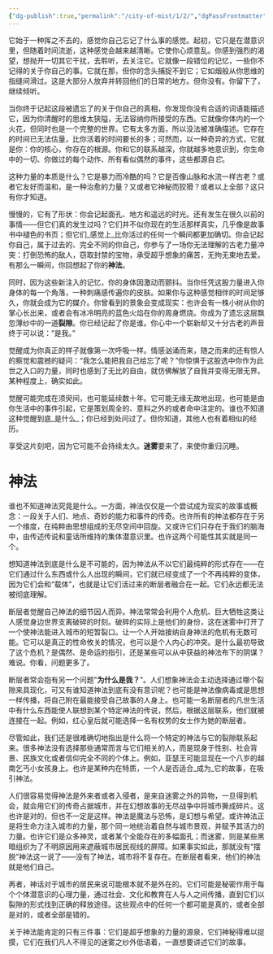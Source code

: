 ```yaml
---
{"dg-publish":true,"permalink":"/city-of-mist/1/2/","dgPassFrontmatter":true}
---
```


它始于一种挥之不去的，感觉你自己忘记了什么事的感觉。起初，它只是在潜意识里，但随着时间流逝，这种感觉会越来越清晰。它使你心烦意乱。你感到强烈的渴望，想抛开一切其它干扰，去聆听，去关注它。它就像一段错位的记忆，一些你不记得的关于你自己的事。它就在那，但你的念头捕捉不到它；它如烟般从你思维的指缝间滑过。这是大部分人放弃并转回他们的日常的地方。但你没有。你留下了，继续倾听。    

当你终于记起这段被遗忘了的关于你自己的真相，你发现你没有合适的词语能描述它，因为你清醒时的思维太狭隘，无法容纳你所接受的东西。它就像你体内的一个火花，但同时也是一个完整的世界。它有太多方面，所以没法被准确描述。它存在的时间已无法估量，比你活着的时间要长的多；可然而，以一种奇异的方式，它就是你：你的核心，你存在的根源。你和它的联系越深，你就越多地意识到，你生命中的一切、你做过的每个动作、所有看似偶然的事件，这些都源自*它*。

这种力量的本质是什么？它是暴力而冷酷的吗？它是否像山脉和水流一样古老？或者它友好而温和，是一种治愈的力量？又或者它神秘而狡猾？或者以上全部？这只有你才知道。

慢慢的，它有了形状：你会记起面孔、地方和遥远的时光。还有发生在很久以前的事情——但它们真的发生过吗？它们并不似你现在的生活那样真实，几乎像是故事书中褪色的书页；但它们_感觉上_比你活过的任何一个瞬间都更加确切。你会记起你自己，属于过去的、完全不同的你自己，你参与了一场你无法理解的古老力量冲突：打倒恐怖的敌人，窃取封禁的宝物，承受超乎想象的痛苦，无拘无束地去爱。有那么一瞬间，你回想起了你的**神法**。

同时，因为这些新注入的记忆，你的身体因激动而颤抖。当你任凭这股力量进入你身体的每一个角落，一种刺痛感传遍你的皮肤。如果你与这种感觉相伴的时间足够久，你就会成为它的媒介。你曾看到的景象会变成现实：也许会有一株小树从你的掌心长出来，或者会有冰冷明亮的蓝色火焰在你的周身燃烧。你成为了遗忘这层飘忽薄纱中的一道**裂隙**。你已经记起了你是谁。你心中一个崭新却又十分古老的声音终于可以说：“是我。”

觉醒成为你真正的样子就像第一次呼吸一样。情感汹涌而来，随之而来的还有惊人的察觉和震撼的疑问：“我怎么能把我自己给忘了呢？”你惊惧于这股选中你作为此世之入口的力量，同时也感到了无比的自由，就仿佛解放了自我并变得无限无界。某种程度上，确实如此。

觉醒可能完成在须臾间，也可能延续数十年。它可能无缘无故地出现，也可能是由你生活中的事件引起，它是策划周全的、意料之外的或者命中注定的。谁也不知道这种觉醒到底_是什么_；你已经到处问过了。但你知道，其他人也有着相似的经历。

享受这片刻吧，因为它可能不会持续太久。**迷雾**要来了，来使你重归沉睡。

# 神法

谁也不知道神法究竟是什么。一方面，神法仅仅是一个尝试成为现实的故事或概念：一段关于人们、地点、奇妙的能力和事件的传奇。也许所有的神法都存在于另一个维度，在纯粹由思想组成的无尽空间中回旋。又或许它们只存在于我们的脑海中，由传述传说和童话所维持的集体潜意识里。也许这两个可能性其实就是同一个。

想知道神法到底是什么是不可能的，因为神法从不以它们最纯粹的形式存在——在它们通过什么东西或什么人出现的瞬间，它们就已经变成了一个不再纯粹的变体，因为它们会和“载体”，也就是让它们活过来的断层者融合在一起。它们永远都无法被彻底理解。  

断层者觉醒自己神法的细节因人而异。神法常常会利用个人危机、巨大牺牲这类让人感觉身边世界支离破碎的时刻。破碎的实际上是他们的身份，这在迷雾中打开了一个使神法能进入城市的短暂裂口。让一个人开始接纳自身神法的危机有无数可能。它可以是真正的性命攸关的情况，也可以是个人内心的冲突。是什么最初导致了这个危机？是偶然、是命运的指引，还是某些可以从中获益的神法布下的阴谋？难说。你看，问题更多了。

断层者常会抱有另一个问题"**为什么是我？**"。人们想象神法会主动选择通过哪个裂隙来具现化，可又有谁知道神法到底有没有意识呢？也可能是神法像病毒或是思想一样传播，将自己附在最能接受自己故事的人身上。也可能一名断层者的凡世生活中有什么东西能使人联想到某个特定神法的传说，然后，根据这层联系，他们就被连接在一起。例如，红心皇后就可能选择一名有权势的女士作为她的断层者。

尽管如此，我们还是很难确切地指出是什么将一个特定的神法与它的裂隙联系起来。很多神法没有选择那些通常而言与它们相关的人，而是现身于性别、社会背景、民族文化或者信仰完全不同的个体上。例如，亚瑟王可能显现在一个八岁的越南乞丐小女孩身上。也许是某种内在特质，一个人是否适合_成为_它的故事，在吸引神法。

人们很容易觉得神法是外来者或者入侵者，是来自迷雾之外的异物，一旦得到机会，就会用它们的传奇占据城市，并在幻想故事的无尽战争中将城市撕成碎片。这也许是对的，但也不一定是这样。神法是魔法与恐怖，是幻想与希望。或许神法正是将生命力注入城市的力量，那个同一地统治着自然与城市景观，并赋予其活力的力量。也许它们是众多神灵，或者某个全能存在的多幅面孔；而迷雾，则是某些黑暗组织为了不明原因用来遮蔽城市居民视线的屏障。如果事实如此，那就没有“摆脱”神法这一说了——没有了神法，城市将不复存在。在断层者看来，他们的神法就是他们自己。  

再者，神话对于城市的居民来说可能根本就不是外在的。它们可能是秘密作用于每个个体潜意识的心理力量，通过社会、文化和教育在人与人之间传播，直到它们以裂隙的形式找到正确的释放途径。这些观点中的任何一个都可能是真的，或者全部是对的，或者全部是错的。

关于神法能肯定的只有三件事：它们是超乎想象的力量的源泉，它们神秘得难以捉摸，它们在我们凡人不得见的迷雾之纱外低语着，一直想要讲述它们的故事。
